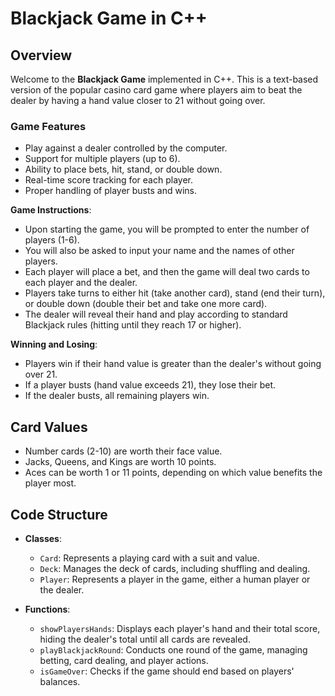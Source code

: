 # Blackjack Game in C++

## Overview
Welcome to the **Blackjack Game** implemented in C++. This is a text-based version of the popular casino card game where players aim to beat the dealer by having a hand value closer to 21 without going over. 

### Game Features
- Play against a dealer controlled by the computer.
- Support for multiple players (up to 6).
- Ability to place bets, hit, stand, or double down.
- Real-time score tracking for each player.
- Proper handling of player busts and wins.

 **Game Instructions**:
   - Upon starting the game, you will be prompted to enter the number of players (1-6). 
   - You will also be asked to input your name and the names of other players.
   - Each player will place a bet, and then the game will deal two cards to each player and the dealer.
   - Players take turns to either hit (take another card), stand (end their turn), or double down (double their bet and take one more card).
   - The dealer will reveal their hand and play according to standard Blackjack rules (hitting until they reach 17 or higher).

 **Winning and Losing**:
   - Players win if their hand value is greater than the dealer's without going over 21.
   - If a player busts (hand value exceeds 21), they lose their bet.
   - If the dealer busts, all remaining players win.

## Card Values
- Number cards (2-10) are worth their face value.
- Jacks, Queens, and Kings are worth 10 points.
- Aces can be worth 1 or 11 points, depending on which value benefits the player most.

## Code Structure
- **Classes**:
  - `Card`: Represents a playing card with a suit and value.
  - `Deck`: Manages the deck of cards, including shuffling and dealing.
  - `Player`: Represents a player in the game, either a human player or the dealer.
  
- **Functions**:
  - `showPlayersHands`: Displays each player's hand and their total score, hiding the dealer's total until all cards are revealed.
  - `playBlackjackRound`: Conducts one round of the game, managing betting, card dealing, and player actions.
  - `isGameOver`: Checks if the game should end based on players' balances.
